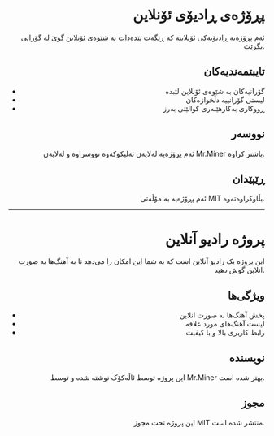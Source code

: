 <div align="right">

# پڕۆژەی ڕادیۆی ئۆنلاین

ئەم پڕۆژەیە ڕادیۆیەکی ئۆنلاینە کە ڕێگەت پێدەدات بە شێوەی ئۆنلاین گوێ لە گۆرانی بگرێت.

## تایبتمەندیەکان
- گۆرانیەکان بە شێوەی ئۆنلاین لێبدە
- لیستی گۆرانییە دڵخوازەکان
- ڕووکاری بەکارهێنەری کوالێتی بەرز

## نووسەر
ئەم پڕۆژەیە لەلایەن ئەلیکوکەوە نووسراوە و لەلایەن Mr.Miner باشتر کراوە.

## ڕێپێدان
ئەم پڕۆژەیە بە مۆڵەتی MIT بڵاوکراوەتەوە.

</div>

<hr>

<div align="right">

# پروژه رادیو آنلاین

این پروژه یک رادیو آنلاین است که به شما این امکان را می‌دهد تا به آهنگ‌ها به صورت انلاین گوش دهید.

## ویژگی‌ها
- پخش آهنگ‌ها به صورت انلاین
- لیست آهنگ‌های مورد علاقه
- رابط کاربری بالا و با کیفیت

## نویسنده
این پروژه توسط ئاڵەکۆک نوشته شده و توسط Mr.Miner بهتر شده است.

## مجوز
این پروژه تحت مجوز MIT منتشر شده است.

</div>